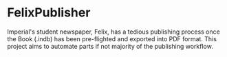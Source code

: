 # FelixPublisher
Imperial's student newspaper, Felix, has a tedious publishing process once the Book (.indb) has been pre-flighted and exported into PDF format. This project aims to automate parts if not majority of the publishing workflow.
